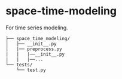 # space-time-modeling
For time series modeling.


```project_directory/
├── space_time_modeling/
│   ├── __init__.py
│   |── preprocess.py
|   |   |──__init__.py
|   |   |──...
└── tests/
    └── test.py
```